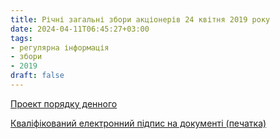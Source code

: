 ```yaml
---
title: Річні загальні збори акціонерів 24 квітня 2019 року
date: 2024-04-11T06:45:27+03:00
tags:
- регулярна інформація
- збори
- 2019
draft: false
---
```


[Проект порядку денного](МТК_збори_24042019.doc)

[Кваліфікований електронний підпис на документі (печатка)](МТК_збори_24042019.doc.p7s)